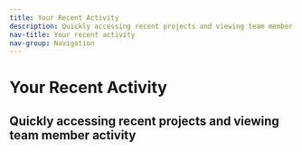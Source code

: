 ```yaml
---
title: Your Recent Activity
description: Quickly accessing recent projects and viewing team member activity
nav-title: Your recent activity
nav-group: Navigation
---
```


# Your Recent Activity

## Quickly accessing recent projects and viewing team member activity


